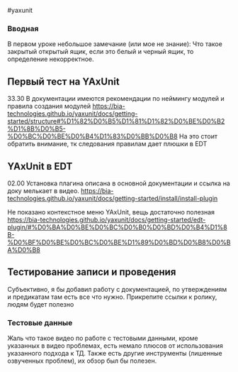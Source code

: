 #yaxunit

### Вводная
В первом уроке небольшое замечание (или мое не знание): Что такое закрытый открытый ящик, если это белый и черный ящик, то определение некорректное.
## Первый тест на YAxUnit

33.30 В документации имеются рекомендации по неймингу модулей и правила создания модулей https://bia-technologies.github.io/yaxunit/docs/getting-started/structure#%D1%82%D0%B5%D1%81%D1%82%D0%BE%D0%B2%D1%8B%D0%B5-%D0%BC%D0%BE%D0%B4%D1%83%D0%BB%D0%B8
На это стоит обратить внимание, тк следования правилам дает плюшки в EDT

## YAxUnit в EDT

02.00 Установка плагина описана в основной документации и ссылка на доку мелькает в видео. https://bia-technologies.github.io/yaxunit/docs/getting-started/install/install-plugin

Не показано контекстное меню YAxUnit, вещь достаточно полезная https://bia-technologies.github.io/yaxunit/docs/getting-started/edt-plugin/#%D0%BA%D0%BE%D0%BC%D0%B0%D0%BD%D0%B4%D1%8B-%D0%BF%D0%BE%D0%BC%D0%BE%D1%89%D0%BD%D0%B8%D0%BA%D0%B8

## Тестирование записи и проведения

Субъективно, я бы добавил работу с документацией, по утверждениям и предикатам там есть все что нужно. Прикрепите ссылки к ролику, людям будет полезно

### Тестовые данные

Жаль что такое видео по работе с тестовыми данными, кроме указанных в видео проблемах, есть немало плюсов от использования указанного подхода к ТД. Также есть другие инструменты (лишенные озвученных проблем), их обзор был бы полезен.

